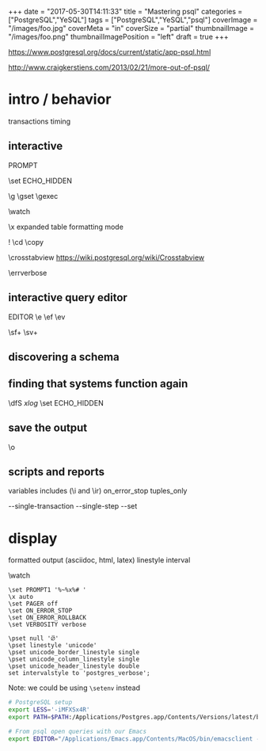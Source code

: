 +++
date = "2017-05-30T14:11:33"
title = "Mastering psql"
categories = ["PostgreSQL","YeSQL"]
tags = ["PostgreSQL","YeSQL","psql"]
coverImage = "/images/foo.jpg"
coverMeta = "in"
coverSize = "partial"
thumbnailImage = "/images/foo.png"
thumbnailImagePosition = "left"
draft = true
+++

<!--more-->
<!--toc-->

https://www.postgresql.org/docs/current/static/app-psql.html

http://www.craigkerstiens.com/2013/02/21/more-out-of-psql/

# intro / behavior

transactions
timing

## interactive

PROMPT

\set ECHO_HIDDEN

\g
\gset
\gexec

\watch

\x expanded table formatting mode

\!
\cd
\copy

\crosstabview https://wiki.postgresql.org/wiki/Crosstabview

\errverbose

## interactive query editor

EDITOR
\e
\ef
\ev

\sf+
\sv+

## discovering a schema

## finding that systems function again

\dfS *xlog*
\set ECHO_HIDDEN

## save the output

\o

## scripts and reports

variables
includes (\i and \ir)
on_error_stop
tuples_only

--single-transaction
--single-step
--set

# display

formatted output (asciidoc, html, latex)
linestyle
interval

\watch

~~~
\set PROMPT1 '%~%x%# '
\x auto
\set PAGER off
\set ON_ERROR_STOP
\set ON_ERROR_ROLLBACK
\set VERBOSITY verbose

\pset null '⦱'
\pset linestyle 'unicode'
\pset unicode_border_linestyle single
\pset unicode_column_linestyle single
\pset unicode_header_linestyle double
set intervalstyle to 'postgres_verbose';
~~~

Note: we could be using `\setenv` instead

~~~ bash
# PostgreSQL setup
export LESS='-iMFXSx4R'
export PATH=$PATH:/Applications/Postgres.app/Contents/Versions/latest/bin

# From psql open queries with our Emacs
export EDITOR="/Applications/Emacs.app/Contents/MacOS/bin/emacsclient -nw"
~~~
